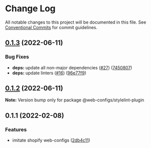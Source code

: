 # Change Log

All notable changes to this project will be documented in this file.
See [Conventional Commits](https://conventionalcommits.org) for commit guidelines.

## [0.1.3](https://github.com/thundermiracle/web-configs/compare/@web-configs/stylelint-plugin@0.1.2...@web-configs/stylelint-plugin@0.1.3) (2022-06-11)


### Bug Fixes

* **deps:** update all non-major dependencies ([#27](https://github.com/thundermiracle/web-configs/issues/27)) ([7450807](https://github.com/thundermiracle/web-configs/commit/745080797c260ab9d4da8651a5eb2f0e4bff5878))
* **deps:** update linters ([#16](https://github.com/thundermiracle/web-configs/issues/16)) ([96e77f9](https://github.com/thundermiracle/web-configs/commit/96e77f9816003f94ee43b500853b0cbd15176dcb))





## [0.1.2](https://github.com/thundermiracle/web-configs/compare/@web-configs/stylelint-plugin@0.1.1...@web-configs/stylelint-plugin@0.1.2) (2022-06-11)

**Note:** Version bump only for package @web-configs/stylelint-plugin





## 0.1.1 (2022-02-08)


### Features

* imitate shopify web-configs ([2db4c11](https://github.com/thundermiracle/web-configs/commit/2db4c11951096e2e9957c892682af9f1804598fe))
